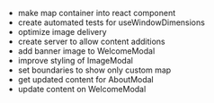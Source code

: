 



- make map container into react component
- create automated tests for useWindowDimensions
- optimize image delivery
-  create server to allow content additions
- add banner image to WelcomeModal
- improve styling of ImageModal
- set boundaries to show only custom map
- get updated content for AboutModal
- update content on WelcomeModal

